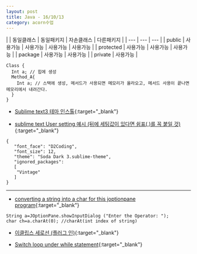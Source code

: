 ```yaml
---
layout: post
title: Java - 16/10/13
category: acorn수업
---
```


|  | 동일클래스 | 동일패키지 | 자손클래스 | 다른패키지 |
| --- | --- | --- |
| public | 사용가능 | 사용가능 | 사용가능 | 사용가능 |
| protected | 사용가능 | 사용가능 | 사용가능 |
| package | 사용가능 | 사용가능 |
| private | 사용가능 |

```
Class {
  Int a; // 힙에 생성 
  Method_A{ 
    Int a; // 스택에 생성, 메서드가 사용되면 메모리가 올라오고, 메서드 사용이 끝나면 메모리에서 내려간다. 
  } 
} 
```

- [Sublime text3 테마 인스톨](http://buymeasoda.github.io/soda-theme/){:target="_blank"}
 
- [sublime text User setting 예시 (뒤에 세팅값이 있다면 쉼표(,)를 꼭 붙일 것)](http://superuser.com/questions/968475/how-to-install-a-sublime-text-3-theme){:target="_blank"}
```
{ 
   "font_face": "D2Coding", 
   "font_size": 12, 
   "theme": "Soda Dark 3.sublime-theme", 
   "ignored_packages": 
   [ 
    "Vintage" 
   ]
} 
```

--- 

- [converting a string into a char for this joptionpane program](http://stackoverflow.com/questions/19415026/converting-a-string-into-a-char-for-this-joptionpane-program){:target="_blank"}
```
String a=JOptionPane.showInputDialog ("Enter the Operator: "); 
char ch=a.charAt(0); //charAt(int index of string) 
```
 
- [이클립스 세로선 (플러그 인)](http://mibrahim.com/eclipse-vertical-scope-lines/){:target="_blank"}
 
- [Switch loop under while statement](http://stackoverflow.com/questions/22823395/java-how-can-i-break-a-while-loop-under-a-switch-statement){:target="_blank"}
